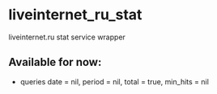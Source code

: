 liveinternet_ru_stat
====================

liveinternet.ru stat service wrapper


Available for now:
------------------
* queries date = nil, period = nil, total = true, min_hits = nil
